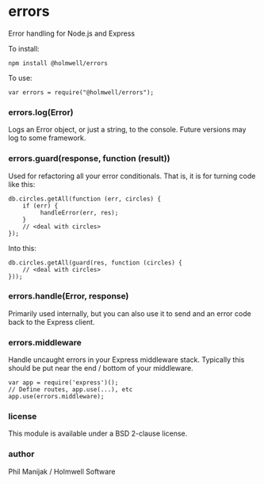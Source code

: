 # errors
Error handling for Node.js and Express

To install:

    npm install @holmwell/errors

To use:

    var errors = require("@holmwell/errors");

### errors.log(Error)

Logs an Error object, or just a string, to the
console. Future versions may log to some 
framework.

### errors.guard(response, function (result))

Used for refactoring all your error conditionals. 
That is, it is for turning code like this:

    db.circles.getAll(function (err, circles) {
        if (err) {
             handleError(err, res);
        }
        // <deal with circles>
    });

Into this:

    db.circles.getAll(guard(res, function (circles) {
        // <deal with circles>
    }));

### errors.handle(Error, response)

Primarily used internally, but you can also use it
to send and an error code back to the Express client.

### errors.middleware

Handle uncaught errors in your Express middleware stack.
Typically this should be put near the end / bottom of
your middleware.

    var app = require('express')();
    // Define routes, app.use(...), etc
    app.use(errors.middleware);


### license

This module is available under a BSD 2-clause license.

### author

Phil Manijak / Holmwell Software